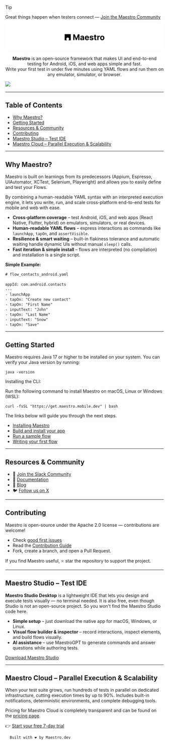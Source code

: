 > [!TIP]
> Great things happen when testers connect — [Join the Maestro Community](https://maestrodev.typeform.com/to/FelIEe8A)


<p align="center">
  <a href="https://www.maestro.dev">
    <img width="1200" alt="Maestro logo" src="https://github.com/mobile-dev-inc/Maestro/blob/main/assets/banne_logo.png" />
  </a>
</p>


<p align="center">
  <strong>Maestro</strong> is an open-source framework that makes UI and end-to-end testing for Android, iOS, and web apps simple and fast.<br/>
  Write your first test in under five minutes using YAML flows and run them on any emulator, simulator, or browser.
</p>

<img src="https://user-images.githubusercontent.com/847683/187275009-ddbdf963-ce1d-4e07-ac08-b10f145e8894.gif" />

---

## Table of Contents

- [Why Maestro?](#why-maestro)
- [Getting Started](#getting-started)
- [Resources & Community](#resources--community)
- [Contributing](#contributing)
- [Maestro Studio – Test IDE](#maestro-studio--test-ide)
- [Maestro Cloud – Parallel Execution & Scalability](#maestro-cloud--parallel-execution--scalability)


---

## Why Maestro?

Maestro is built on learnings from its predecessors (Appium, Espresso, UIAutomator, XCTest, Selenium, Playwright) and allows you to easily define and test your Flows.

By combining a human-readable YAML syntax with an interpreted execution engine, it lets you write, run, and scale cross-platform end-to-end tests for mobile and web with ease.

- **Cross-platform coverage** – test Android, iOS, and web apps (React Native, Flutter, hybrid) on emulators, simulators, or real devices.  
- **Human-readable YAML flows** – express interactions as commands like `launchApp`, `tapOn`, and `assertVisible`.  
- **Resilience & smart waiting** – built-in flakiness tolerance and automatic waiting handle dynamic UIs without manual `sleep()` calls.  
- **Fast iteration & simple install** – flows are interpreted (no compilation) and installation is a single script.

**Simple Example:**
```
# flow_contacts_android.yaml

appId: com.android.contacts
---
- launchApp
- tapOn: "Create new contact"
- tapOn: "First Name"
- inputText: "John"
- tapOn: "Last Name"
- inputText: "Snow"
- tapOn: "Save"
```

---
## Getting Started

Maestro requires Java 17 or higher to be installed on your system. You can verify your Java version by running:

```
java -version
```

Installing the CLI:

Run the following command to install Maestro on macOS, Linux or Windows (WSL):

```
curl -fsSL "https://get.maestro.mobile.dev" | bash
```

The links below will guide you through the next steps.

- [Installing Maestro](https://docs.maestro.dev/getting-started/installing-maestro)
- [Build and install your app](https://docs.maestro.dev/getting-started/build-and-install-your-app)
- [Run a sample flow](https://docs.maestro.dev/getting-started/run-a-sample-flow)
- [Writing your first flow](https://docs.maestro.dev/getting-started/writing-your-first-flow)


---

## Resources & Community

- 💬 [Join the Slack Community](https://maestrodev.typeform.com/to/FelIEe8A)
- 📘 [Documentation](https://docs.maestro.dev)  
- 📰 [Blog](https://maestro.dev/blog?utm_source=github-readme) 
- 🐦 [Follow us on X](https://twitter.com/maestro__dev)

---

## Contributing

Maestro is open-source under the Apache 2.0 license — contributions are welcome!

- Check [good first issues](https://github.com/mobile-dev-inc/maestro/issues?q=is%3Aopen+is%3Aissue+label%3A%22good+first+issue%22)
- Read the [Contribution Guide](https://github.com/mobile-dev-inc/Maestro/blob/main/CONTRIBUTING.md) 
- Fork, create a branch, and open a Pull Request.

If you find Maestro useful, ⭐ star the repository to support the project.

---

## Maestro Studio – Test IDE

**Maestro Studio Desktop** is a lightweight IDE that lets you design and execute tests visually — no terminal needed. 
It is also free, even though Studio is not an open-source project. So you won't find the Maestro Studio code here.

- **Simple setup** – just download the native app for macOS, Windows, or Linux.  
- **Visual flow builder & inspector** – record interactions, inspect elements, and build flows visually.  
- **AI assistance** – use MaestroGPT to generate commands and answer questions while authoring tests.

[Download Maestro Studio](https://maestro.dev/?utm_source=github-readme#maestro-studio)

---

## Maestro Cloud – Parallel Execution & Scalability

When your test suite grows, run hundreds of tests in parallel on dedicated infrastructure, cutting execution times by up to 90%. Includes built-in notifications, deterministic environments, and complete debugging tools.

Pricing for Maestro Cloud is completely transparent and can be found on the [pricing page](https://maestro.dev/pricing?utm_source=github-readme).

👉 [Start your free 7-day trial](https://maestro.dev/cloud?utm_source=github-readme)



```
  Built with ❤️ by Maestro.dev
```


